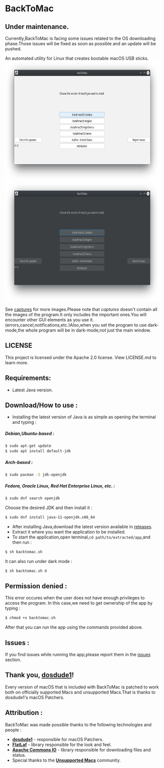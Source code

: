 # BackToMac

## Under maintenance.
Currently,BackToMac is facing some issues related to the OS downloading phase.Those issues will be fixed as soon as possible and an update will be pushed.

An automated utility for Linux that creates bootable macOS USB sticks.
<img src="https://raw.githubusercontent.com/datcuandrei/BackToMac/master/captures/default.png" width="700" height="391">
<img src="https://raw.githubusercontent.com/datcuandrei/BackToMac/master/captures/dark.png" width="700" height="391">

See [captures](https://github.com/datcuandrei/BackToMac/tree/master/captures) for more images.Please note that *captures* doesn't contain all the images of the program.It only includes the important ones.You will encounter other GUI elements as you use it.(errors,cancel,notifications,etc.)Also,when you set the program to use dark-mode,the whole program will be in dark-mode,not just the main window.

## LICENSE
This project is licensed under the Apache 2.0 license. View LICENSE.md to learn more.

## Requirements:
- Latest Java version.

## Download/How to use : 
- Installing the latest version of Java is as simple as opening the terminal and typing :

##### Debian,Ubuntu-based :
```bash
$ sudo apt-get update
$ sudo apt install default-jdk
```

##### Arch-based :
```bash
$ sudo pacman -S jdk-openjdk
```

##### Fedora, Oracle Linux, Red Hat Enterprise Linux, etc. : 
```bash
$ sudo dnf search openjdk
```
Choose the desired JDK and then install it :

```bash
$ sudo dnf install java-11-openjdk.x86_64
```

- After installing Java,download the latest version available in [releases](https://github.com/datcuandrei/BackToMac/releases).
- Extract it where you want the application to be installed.
- To start the application,open terminal,``cd path/to/extracted/app``,and then run :
```bash
$ sh backtomac.sh
```
It can also run under dark mode :
```bash
$ sh backtomac.sh d
```

## Permission denied : 
This error occures when the user does not have enough privileges to access the program.
In this case,we need to get ownership of the app by typing :
```bash
$ chmod +x backtomac.sh
```
After that you can run the app using the commands provided above.

## Issues : 
If you find issues while running the app,please report them in the [issues](https://github.com/datcuandrei/BackToMac/issues) section.

## Thank you, [**dosdude1**](https://www.dosdude1.com/)!
Every version of macOS that is included with BackToMac is patched to work both on officially supported Macs and unsupported Macs.That is thanks to dosdude1's macOS Patchers.

## Attribution : 
BackToMac was made possible thanks to the following technologies and people :
- [**dosdude1**](https://www.dosdude1.com/) - responsible for macOS Patchers.
- [**FlatLaf**](https://www.formdev.com/flatlaf/) - library responsible for the look and feel.
- [**Apache Commons IO**](https://commons.apache.org/proper/commons-io/) - library responsible for downloading files and status.
- Special thanks to the [**Unsupported Macs**](https://discord.gg/XbbWAsE) community.
